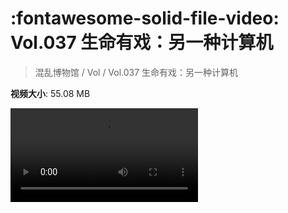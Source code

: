 # :fontawesome-solid-file-video: Vol.037 生命有戏：另一种计算机

> 混乱博物馆 / Vol / Vol.037 生命有戏：另一种计算机

**视频大小**: 55.08 MB

<div class="video"><video src="https://file.hsyhx.top/archive/混乱博物馆/Vol/037.mp4" controls preload>🤔 您的浏览器不支持 video 标签</video></div>